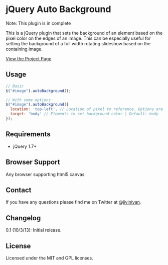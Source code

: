 # jQuery Auto Background

Note: This plugin is in complete

This is a jQuery plugin that sets the background of an element based on the pixel color on the edges of an image. This can be especially useful for setting the background of a full width rotating slideshow based on the containing image. 

[View the Project Page](https://github.com/jivinivan/auto-background)

## Usage
```javascript
// Basic
$("#image").autoBackground();

// With some options
$("#image").autoBackground({
  location: 'top-left', // Location of pixel to reference. Options are top-left, bottom-left, top-right and bottom-right | Default: top-left
  target: 'body' // Elements to set background color | Default: body
});
```
## Requirements
* jQuery 1.7+

## Browser Support
Any browser supporting html5 canvas. 

## Contact
If you have any questions please find me on Twitter at [@jivinivan](https://twitter.com/jivinivan).

## Changelog

0.1 (10/3/13): Initial release.

## License
Licensed under the MIT and GPL licenses.